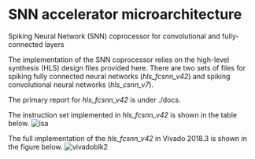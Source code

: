 # SNN accelerator microarchitecture

Spiking Neural Network (SNN) coprocessor for convolutional and fully-connected layers

The implementation of the SNN coprocessor relies on the high-level synthesis (HLS) design files provided here. There are two sets of files for spiking fully connected neural networks (*hls_fcsnn_v42*) and spiking convolutional neural networks (*hls_csnn_v7*). 

The primary report for *hls_fcsnn_v42* is under ./docs. 

The instruction set implemented in *hls_fcsnn_v42* is shown in the table below. 
![isa](https://github.com/yimin-github/snn-coprocessor/assets/91878760/581820db-e872-4176-b91d-e9b7eaea28d1)

The full implementation of the *hls_fcsnn_v42* in Vivado 2018.3 is shown in the figure below. 
![vivadoblk2](https://github.com/yimin-github/snn-coprocessor/assets/91878760/5413ed1d-d470-445c-ba6b-39eac4a1809f)
